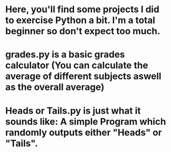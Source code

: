 # Here, you'll find some projects I did to exercise Python a bit. I'm a total beginner so don't expect too much.
# grades.py is a basic grades calculator (You can calculate the average of different subjects aswell as the overall average)
# Heads or Tails.py is just what it sounds like: A simple Program which randomly outputs either "Heads" or "Tails".
